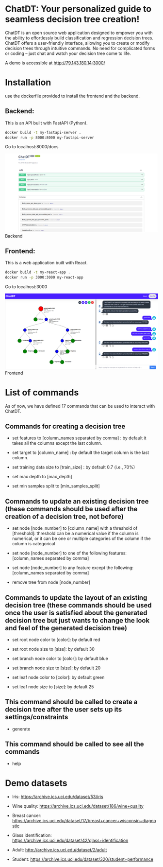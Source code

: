 # ChatDT: Your personalized guide to seamless decision tree creation!

ChatDT is an open source web application designed to empower you with the ability to effortlessly build classification and regression decision trees. ChatDT offers a user-friendly interface, allowing you to create or modify decision trees through intuitive commands. No need for complicated forms or coding – just chat and watch your decision tree come to life.

A demo is accessible at http://79.143.180.14:3000/

# Installation

use the dockerfile provided to install the frontend and the backend.

## Backend:
This is an API built with FastAPI (Python).

```bash
docker build -t my-fastapi-server .
docker run -p 8000:8000 my-fastapi-server
```

Go to localhost:8000/docs

![Backend](/screenshots/backend.png)
Backend

## Frontend:
This is a web application built with React.

```bash
docker build -t my-react-app .
docker run -p 3000:3000 my-react-app
```

Go to localhost:3000

![Frontend](/screenshots/frontend.png)
Frontend

# List of commands

As of now, we have defined 17 commands that can be used to interact with ChatDT.

## Commands for creating a decision tree

- set features to [column_names separated by comma] : by default it takes all the columns except the last column.

- set target to [column_name] : by default the target column is the last column.

- set training data size to [train_size] : by default 0.7 (i.e., 70%)

- set max depth to [max_depth]

- set min samples split to [min_samples_split]

## Commands to update an existing decision tree (these commands should be used after the creation of a decision tree, not before)

- set node [node_number] to [column_name] with a threshold of [threshold]: threshold can be a numerical value if the column is numerical, or it can be one or multiple categories of the column if the column is categorical

- set node [node_number] to one of the following features: [column_names separated by comma]

- set node [node_number] to any feature except the following: [column_names separated by comma]

- remove tree from node [node_number]

## Commands to update the layout of an existing decision tree (these commands should be used once the user is satisfied about the generated decision tree but just wants to change the look and feel of the generated decision tree)

- set root node color to [color]: by default red

- set root node size to [size]: by default 30

- set branch node color to [color]: by default blue

- set branch node size to [size]: by default 20

- set leaf node color to [color]: by default green

- set leaf node size to [size]: by default 25

## This command should be called to create a decision tree after the user sets up its settings/constraints

- generate

## This command should be called to see all the commands

- help

# Demo datasets

- Iris: https://archive.ics.uci.edu/dataset/53/iris

- Wine quality: https://archive.ics.uci.edu/dataset/186/wine+quality

- Breast cancer: https://archive.ics.uci.edu/dataset/17/breast+cancer+wisconsin+diagnostic

- Glass identification: https://archive.ics.uci.edu/dataset/42/glass+identification

- Adult: http://archive.ics.uci.edu/dataset/2/adult

- Student: https://archive.ics.uci.edu/dataset/320/student+performance

